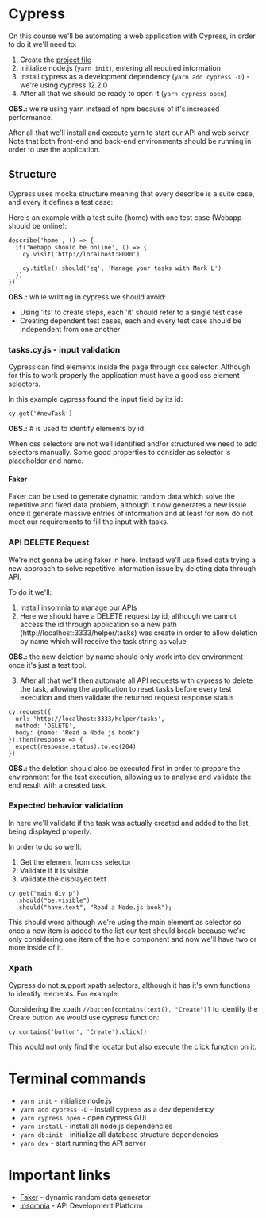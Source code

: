 # Cypress

On this course we'll be automating a web application with Cypress, in order to do it we'll need to:

1. Create the [project file](../cypress-express-mark/)
2. Initialize node.js (`yarn init`), entering all required information
3. Install cypress as a development dependency (`yarn add cypress -D`) - we're using cypress 12.2.0
4. After all that we should be ready to open it (`yarn cypress open`)

**OBS.:** we're using yarn instead of npm because of it's increased performance.

After all that we'll install and execute yarn to start our API and web server. Note that both front-end and back-end environments should be running in order to use the application.

## Structure

Cypress uses mocka structure meaning that every describe is a suite case, and every it defines a test case:

Here's an example with a test suite (home) with one test case (Webapp should be online):

```
describe('home', () => {
  it('Webapp should be online', () => {
    cy.visit('http://localhost:8080')

    cy.title().should('eq', 'Manage your tasks with Mark L')
  })
})
```

**OBS.:** while writting in cypress we should avoid:

- Using 'its' to create steps, each 'it' should refer to a single test case
- Creating dependent test cases, each and every test case should be independent from one another

### tasks.cy.js - input validation

Cypress can find elements inside the page through css selector. Although for this to work properly the application must have a good css element selectors.

In this example cypress found the input field by its id:

```
cy.get('#newTask')
```

**OBS.:** # is used to identify elements by id.

When css selectors are not well identified and/or structured we need to add selectors manually. Some good properties to consider as selector is placeholder and name.

#### Faker

Faker can be used to generate dynamic random data which solve the repetitive and fixed data problem, although it now generates a new issue once it generate massive entries of information and at least for now do not meet our requirements to fill the input with tasks.

### API DELETE Request

We're not gonna be using faker in here. Instead we'll use fixed data trying a new approach to solve repetitive information issue by deleting data through API.

To do it we'll:

1. Install insomnia to manage our APIs
2. Here we should have a DELETE request by id, although we cannot access the id through application so a new path (http://localhost:3333/helper/tasks) was create in order to allow deletion by name which will receive the task string as value

**OBS.:** the new deletion by name should only work into dev environment once it's just a test tool.

3. After all that we'll then automate all API requests with cypress to delete the task, allowing the application to reset tasks before every test execution and then validate the returned request response status

```
cy.request({
  url: 'http://localhost:3333/helper/tasks',
  method: 'DELETE',
  body: {name: 'Read a Node.js book'}
}).then(response => {
  expect(response.status).to.eq(204)
})
```

**OBS.:** the deletion should also be executed first in order to prepare the environment for the test execution, allowing us to analyse and validate the end result with a created task.

### Expected behavior validation

In here we'll validate if the task was actually created and added to the list, being displayed properly.

In order to do so we'll:
1. Get the element from css selector
2. Validate if it is visible
3. Validate the displayed text

```
cy.get("main div p")
  .should("be.visible")
  .should("have.text", "Read a Node.js book");
```

This should word although we're using the main element as selector so once a new item is added to the list our test should break because we're only considering one item of the hole component and now we'll have two or more inside of it.

### Xpath

Cypress do not support xpath selectors, although it has it's own functions to identify elements. For example:

Considering the xpath `//button[contains(text(), "Create")]` to identify the Create button we would use cypress function:

```
cy.contains('button', 'Create').click()
```

This would not only find the locator but also execute the click function on it.

# Terminal commands

- `yarn init` - initialize node.js
- `yarn add cypress -D` - install cypress as a dev dependency
- `yarn cypress open` - open cypress GUI
- `yarn install` - install all node.js dependencies
- `yarn db:init` - initialize all database structure dependencies
- `yarn dev` - start running the API server

# Important links

- [Faker](https://fakerjs.dev/) - dynamic random data generator
- [Insomnia](https://insomnia.rest/) - API Development Platform